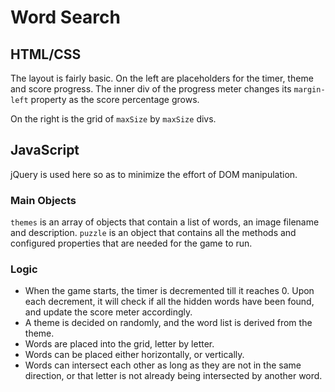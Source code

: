# Word Search

## HTML/CSS
The layout is fairly basic. On the left are placeholders for the timer, theme and score progress. The inner div of the progress meter changes its `margin-left` property as the score percentage grows.

On the right is the grid of `maxSize` by `maxSize` divs.

## JavaScript
jQuery is used here so as to minimize the effort of DOM manipulation.

### Main Objects
`themes` is an array of objects that contain a list of words, an image filename and description. `puzzle` is an object that contains all the methods and configured properties that are needed for the game to run.

### Logic
- When the game starts, the timer is decremented till it reaches 0. Upon each decrement, it will check if all the hidden words have been found, and update the score meter accordingly.
- A theme is decided on randomly, and the word list is derived from the theme.
- Words are placed into the grid, letter by letter.
- Words can be placed either horizontally, or vertically.
- Words can intersect each other as long as they are not in the same direction, or that letter is not already being intersected by another word.
